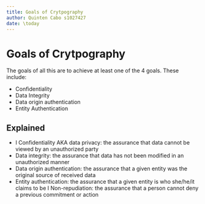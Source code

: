```yaml
---
title: Goals of Crytpography 
author: Quinten Cabo s1027427
date: \today
---
```


# Goals of Crytpography 

The goals of all this are to achieve at least one of the 4 goals. These include:

- Confidentiality 
- Data Integrity 
- Data origin authentication  
- Entity Authentication 

## Explained 
- I Confidentiality AKA data privacy: the assurance that data cannot be
viewed by an unauthorized party
- Data integrity: the assurance that data has not been modified in an
unauthorized manner
- Data origin authentication: the assurance that a given entity was
the original source of received data
- Entity authentication: the assurance that a given entity is who
she/he/it claims to be
I Non-repudiation: the assurance that a person cannot deny a
previous commitment or action

